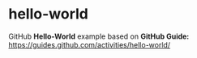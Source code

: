 # hello-world

GitHub **Hello-World** example based on **GitHub Guide:** <https://guides.github.com/activities/hello-world/>
